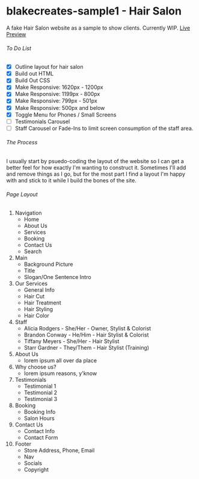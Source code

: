 # blakecreates-sample1 - Hair Salon
A fake Hair Salon website as a sample to show clients. Currently WIP. [Live Preview](https://unique-conkies-2b8d7b.netlify.app/)

###### To Do List
- [x] Outline layout for hair salon
- [x] Build out HTML
- [x] Build Out CSS
- [x] Make Responsive: 1620px - 1200px
- [x] Make Responsive: 1199px - 800px
- [x] Make Responsive: 799px - 501px
- [x] Make Responsive: 500px and below
- [x] Toggle Menu for Phones / Small Screens
- [ ] Testimonials Carousel
- [ ] Staff Carousel or Fade-Ins to limit screen consumption of the staff area.

###### The Process
I usually start by psuedo-coding the layout of the website so I can get a better feel for how exactly I'm wanting to construct it. Sometimes I'll add and remove things as I go, but for the most part I find a layout I'm happy with and stick to it while I build the bones of the site.

###### Page Layout
1. Navigation
    - Home
    - About Us
    - Services
    - Booking
    - Contact Us
    - Search
2. Main
    - Background Picture
    - Title
    - Slogan/One Sentence Intro
3. Our Services
    - General Info
    - Hair Cut
    - Hair Treatment
    - Hair Styling
    - Hair Color
4. Staff
    - Alicia Rodgers - She/Her - Owner, Stylist & Colorist
    - Brandon Conway - He/Him - Hair Stylist & Colorist
    - Tiffany Meyers - She/Her - Hair Stylist
    - Starr Gardner - They/Them - Hair Stylist (Training)
5. About Us
    - lorem ipsum all over da place
6. Why choose us?
    - lorem ipsum reasons, y'know
7. Testimonials
    - Testimonial 1
    - Testimonial 2
    - Testimonial 3
8. Booking
    - Booking Info
    - Salon Hours
9. Contact Us
    - Contact Info
    - Contact Form
10. Footer
    - Store Address, Phone, Email
    - Nav
    - Socials
    - Copyright